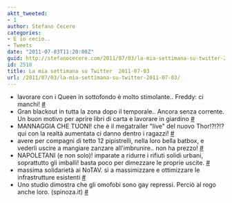 ```yaml
---
aktt_tweeted:
- 1
author: Stefano Cecere
categories:
- E io cecio..
- Tweets
date: "2011-07-03T11:20:00Z"
guid: http://stefanocecere.com/2011/07/03/la-mia-settimana-su-twitter-2011-07-03/
id: 2510
title: La mia settimana su Twitter  2011-07-03
url: /2011/07/03/la-mia-settimana-su-twitter-2011-07-03/
---
```


<ul class="aktt_tweet_digest">
  <li>
    lavorare con i Queen in sottofondo è molto stimolante.. Freddy: ci manchi! <a href="http://twitter.com/StefanoCecere/statuses/87158088926367745" class="aktt_tweet_time">#</a>
  </li>
  <li>
    Gran blackout in tutta la zona dopo il temporale.. Ancora senza corrente. Un buon motivo per aprire libri di carta e lavorare in giardino <a href="http://twitter.com/StefanoCecere/statuses/86842237580881920" class="aktt_tweet_time">#</a>
  </li>
  <li>
    MANNAGGIA CHE TUONI! che è il megatrailer "live" del nuovo Thor!?!?!? qui con la realtà aumentata ci danno dentro i ragazzi! <a href="http://twitter.com/StefanoCecere/statuses/86769135714975744" class="aktt_tweet_time">#</a>
  </li>
  <li>
    avere per compagni di tetto 12 pipistrelli, nella loro bella batbox, e vederli uscire a mangiare zanzare all'imbrunire.. non ha prezzo! <a href="http://twitter.com/StefanoCecere/statuses/86519001722781696" class="aktt_tweet_time">#</a>
  </li>
  <li>
    NAPOLETANI (e non solo)! imparate a ridurre i rifiuti solidi urbani, soprattutto gli imballi! basta poco per dimezzare le proprie uscite. <a href="http://twitter.com/StefanoCecere/statuses/85362760799629313" class="aktt_tweet_time">#</a>
  </li>
  <li>
    massima solidarietà ai NoTAV. sì a massimizzare e ottimizzare le infrastrutture esistenti <a href="http://twitter.com/StefanoCecere/statuses/85362168043814912" class="aktt_tweet_time">#</a>
  </li>
  <li>
    Uno studio dimostra che gli omofobi sono gay repressi. Perciò al rogo anche loro. (spinoza.it) <a href="http://twitter.com/StefanoCecere/statuses/85269707522981888" class="aktt_tweet_time">#</a>
  </li>
</ul>